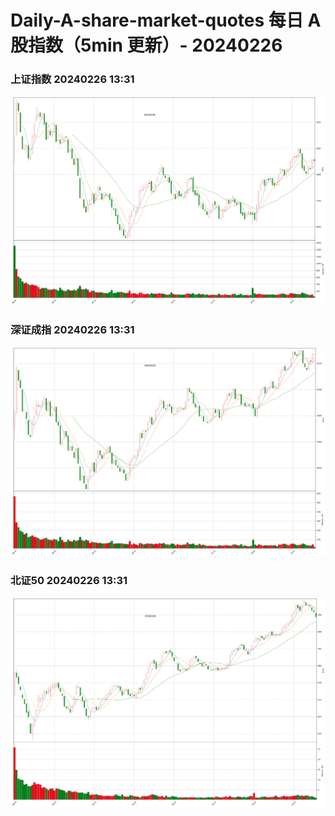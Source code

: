 
# Daily-A-share-market-quotes 每日 A 股指数（5min 更新）- 20240226

### 上证指数 20240226 13:31
![](./fig/2024/2/20240226-sh000001.png)

### 深证成指 20240226 13:31
![](./fig/2024/2/20240226-sz399001.png)

### 北证50 20240226 13:31
![](./fig/2024/2/20240226-bj899050.png)
